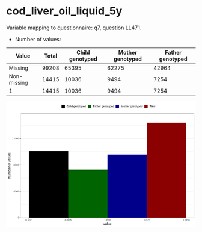 # cod_liver_oil_liquid_5y
Variable mapping to questionnaire: q7, question LL471.
- Number of values:

| Value | Total | Child genotyped | Mother genotyped | Father genotyped |
| ----- | ----- | --------------- | ---------------- | ---------------- |
| Missing | 99208 | 65395 | 62275 | 42964 |
| Non-missing | 14415 | 10036 | 9494 | 7254 |
| 1 | 14415 | 10036 | 9494 | 7254 |



![](cod_liver_oil_liquid_5y_n.png)



